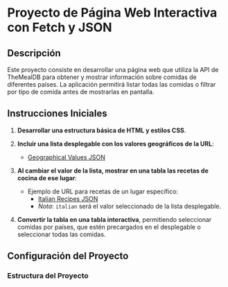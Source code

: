 # Proyecto de Página Web Interactiva con Fetch y JSON

## Descripción

Este proyecto consiste en desarrollar una página web que utiliza la API de TheMealDB para obtener y mostrar información sobre comidas de diferentes países. La aplicación permitirá listar todas las comidas o filtrar por tipo de comida antes de mostrarlas en pantalla.

## Instrucciones Iniciales

1. **Desarrollar una estructura básica de HTML y estilos CSS**.
2. **Incluir una lista desplegable con los valores geográficos de la URL**:

   - [Geographical Values JSON](https://www.themealdb.com/api/json/v1/1/list.php?a=list)

3. **Al cambiar el valor de la lista, mostrar en una tabla las recetas de cocina de ese lugar**:

   - Ejemplo de URL para recetas de un lugar específico:
     - [Italian Recipes JSON](https://www.themealdb.com/api/json/v1/1/filter.php?a=italian)
     - _Nota_: `italian` será el valor seleccionado de la lista desplegable.

4. **Convertir la tabla en una tabla interactiva**, permitiendo seleccionar comidas por países, que estén precargados en el desplegable o seleccionar todas las comidas.

## Configuración del Proyecto

### Estructura del Proyecto
